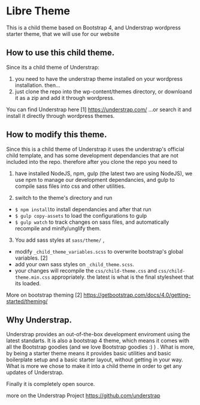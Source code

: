 # Libre Theme
This is a child theme based on Bootstrap 4, and Understrap wordpress starter theme, that we will use for our website

## How to use this child theme.
Since its a child theme of Understrap:
1) you need to have the understrap theme installed on your wordpress installation.
then...
2) just clone the repo into the wp-content/themes directory, or downloand it as a zip and add it through wordpress.

You can find Understrap here
[1] https://understrap.com/
...or search it and  install it directly through wordpress themes.

## How to modify this theme.
Since this is a child theme of Understrap it uses the understrap's official child template, and has some development dependancies that are not included into the repo. therefore after you clone the repo you need to 

1) have installed NodeJS, npm, gulp (the latest two are using NodeJS), we use npm to manage our development dependancies, and gulp to compile sass files into css and other utilities.

2) switch to the theme's directory and run 
 - `$ npm install`to install dependancies and after that run 
 - `$ gulp copy-assets` to load the configurations to gulp 
 - `$ gulp watch` to track changes on sass files, and automatically recompile and minify/unglify them.

3) You add sass styles at `sass/theme/` ,
- modify  `_child_theme_variables.scss` to overwrite bootstrap's global variables. [2]
- add your own sass styles on `_child_theme.scss`.
- your changes will recompile the `css/child-theme.css` and `css/child-theme.min.css` appropriately. the latest is what is the final stylesheet that its loaded.

More on bootstrap theming
[2] https://getbootstrap.com/docs/4.0/getting-started/theming/

## Why Understrap.
Understrap provides an out-of-the-box development enviroment using the latest standarts. It is also a bootstrap 4 theme, which means it comes with all the Bootstrap goodies (and we love Bootstrap goodies :) ) . What is more, by being a starter theme means it provides basic utilities and basic boilerplate setup and a basic starter layout, without getting in your way. What is more we chose to make it into a child theme in order to get any updates of Understrap.

Finally it is completely open source.

more on the Understrap Project
https://github.com/understrap

